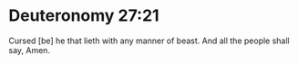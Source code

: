 # Deuteronomy 27:21

Cursed [be] he that lieth with any manner of beast. And all the people shall say, Amen.
